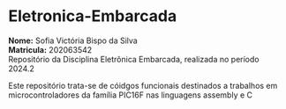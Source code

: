 # Eletronica-Embarcada

**Nome:** Sofia Victória Bispo da Silva    
**Matricula:** 202063542  
Repositório da Disciplina Eletrônica Embarcada, realizada no período 2024.2


Este repositório trata-se de cóidgos funcionais destinados a trabalhos em microcontroladores da família PIC16F nas linguagens assembly e C
